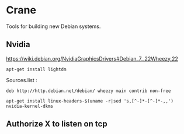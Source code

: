 Crane
======

Tools for building new Debian systems.

Nvidia
---

https://wiki.debian.org/NvidiaGraphicsDrivers#Debian_7_.22Wheezy.22

`apt-get install lightdm`

Sources.list :

`deb http://http.debian.net/debian/ wheezy main contrib non-free`

`apt-get install linux-headers-$(uname -r|sed 's,[^-]*-[^-]*-,,') nvidia-kernel-dkms`

Authorize X to listen on tcp
---

